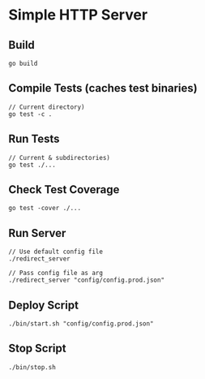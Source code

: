 # Simple HTTP Server

## Build
```
go build
```

## Compile Tests (caches test binaries)
```
// Current directory)
go test -c .
```

## Run Tests
```
// Current & subdirectories)
go test ./...
```

## Check Test Coverage
```
go test -cover ./...
```

## Run Server
```
// Use default config file
./redirect_server

// Pass config file as arg
./redirect_server "config/config.prod.json"
```

## Deploy Script
```
./bin/start.sh "config/config.prod.json"
```

## Stop Script
```
./bin/stop.sh
```
